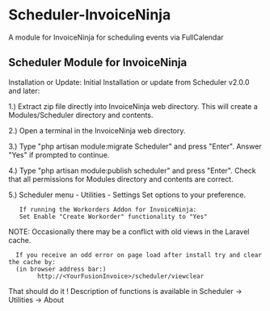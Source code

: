 # Scheduler-InvoiceNinja
A module for InvoiceNinja for scheduling events via FullCalendar


Scheduler Module for InvoiceNinja
----------------------------------

Installation or Update:
Initial Installation or update from Scheduler v2.0.0 and later:

1.) Extract zip file directly into InvoiceNinja web directory.
    This will create a Modules/Scheduler directory and contents.

2.) Open a terminal in the InvoiceNinja web directory.

3.) Type "php artisan module:migrate Scheduler" and press "Enter".
    Answer "Yes" if prompted to continue.

4.) Type "php artisan module:publish scheduler" and press "Enter".
    Check that all permissions for Modules directory and contents are correct.

5.) Scheduler menu - Utilities - Settings
       Set options to your preference.
       
       If running the Workorders Addon for InvoiceNinja:
       Set Enable "Create Workorder" functionality to "Yes"

NOTE: Occasionally there may be a conflict with old views in the Laravel cache.

      If you receive an odd error on page load after install try and clear the cache by:
      (in browser address bar:)
            http://<YourFusionInvoice>/scheduler/viewclear

That should do it !
Description of functions is available in Scheduler -> Utilities -> About

